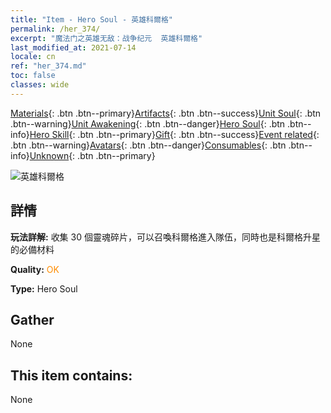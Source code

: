 ```yaml
---
title: "Item - Hero Soul - 英雄科爾格"
permalink: /her_374/
excerpt: "魔法门之英雄无敌：战争纪元  英雄科爾格"
last_modified_at: 2021-07-14
locale: cn
ref: "her_374.md"
toc: false
classes: wide
---
```

 [Materials](/ItemsCN/){: .btn .btn--primary}[Artifacts](/ItemsCN/Artifacts/){: .btn .btn--success}[Unit Soul](/ItemsCN/UnitSoul/){: .btn .btn--warning}[Unit Awakening](/ItemsCN/UnitAwakening/){: .btn .btn--danger}[Hero Soul](/ItemsCN/HeroSoul/){: .btn .btn--info}[Hero Skill](/ItemsCN/HeroSkill/){: .btn .btn--primary}[Gift](/ItemsCN/Gift/){: .btn .btn--success}[Event related](/ItemsCN/Events/){: .btn .btn--warning}[Avatars](/ItemsCN/Avatars/){: .btn .btn--danger}[Consumables](/ItemsCN/Consumables/){: .btn .btn--info}[Unknown](/ItemsCN/Unknown/){: .btn .btn--primary}

 ![英雄科爾格](/images/h/h_Kilgor.jpg)

## 詳情
 **玩法詳解:** 收集 30 個靈魂碎片，可以召喚科爾格進入隊伍，同時也是科爾格升星的必備材料

 **Quality:** <span style="color: #FF8C00">OK</span>

 **Type:** Hero Soul

## Gather

  None

## This item contains:

  None

